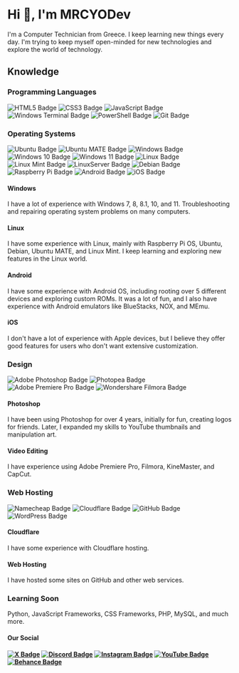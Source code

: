 <h1>Hi 👋, I'm MRCYODev</h1>
    <p>I'm a Computer Technician from Greece. I keep learning new things every day. I'm trying to keep myself open-minded for new technologies and explore the world of technology.</p>
    <h2>Knowledge</h2>
    <h3>Programming Languages</h3>
    <p>
        <img src="https://img.shields.io/badge/HTML5-E34F26?logo=html5&logoColor=fff&style=for-the-badge" alt="HTML5 Badge">
        <img src="https://img.shields.io/badge/CSS3-1572B6?logo=css3&logoColor=fff&style=for-the-badge" alt="CSS3 Badge">
        <img src="https://img.shields.io/badge/JavaScript-F7DF1E?logo=javascript&logoColor=000&style=for-the-badge" alt="JavaScript Badge">
<img src="https://img.shields.io/badge/Windows%20Terminal-4D4D4D?logo=windowsterminal&logoColor=fff&style=for-the-badge" alt="Windows Terminal Badge">
        <img src="https://img.shields.io/badge/PowerShell-5391FE?logo=powershell&logoColor=fff&style=for-the-badge" alt="PowerShell Badge">
        <img src="https://img.shields.io/badge/Git-F05032?logo=git&logoColor=fff&style=for-the-badge" alt="Git Badge">
    </p>
    <h3>Operating Systems</h3>
    <p>
        <img src="https://img.shields.io/badge/Ubuntu-E95420?logo=ubuntu&logoColor=fff&style=for-the-badge" alt="Ubuntu Badge">
        <img src="https://img.shields.io/badge/Ubuntu%20MATE-84A454?logo=ubuntumate&logoColor=fff&style=for-the-badge" alt="Ubuntu MATE Badge">
        <img src="https://img.shields.io/badge/Windows-0078D4?logo=windows&logoColor=fff&style=for-the-badge" alt="Windows Badge">
        <img src="https://img.shields.io/badge/Windows%2010-0078D6?logo=windows10&logoColor=fff&style=for-the-badge" alt="Windows 10 Badge">
        <img src="https://img.shields.io/badge/Windows%2011-0078D4?logo=windows11&logoColor=fff&style=for-the-badge" alt="Windows 11 Badge">
        <img src="https://img.shields.io/badge/Linux-FCC624?logo=linux&logoColor=000&style=for-the-badge" alt="Linux Badge">
        <img src="https://img.shields.io/badge/Linux%20Mint-87CF3E?logo=linuxmint&logoColor=fff&style=for-the-badge" alt="Linux Mint Badge">
        <img src="https://img.shields.io/badge/LinuxServer-DA3B8A?logo=linuxserver&logoColor=fff&style=for-the-badge" alt="LinuxServer Badge">
        <img src="https://img.shields.io/badge/Debian-A81D33?logo=debian&logoColor=fff&style=for-the-badge" alt="Debian Badge">
        <img src="https://img.shields.io/badge/Raspberry%20Pi-A22846?logo=raspberrypi&logoColor=fff&style=for-the-badge" alt="Raspberry Pi Badge">
        <img src="https://img.shields.io/badge/Android-34A853?logo=android&logoColor=fff&style=for-the-badge" alt="Android Badge">
        <img src="https://img.shields.io/badge/iOS-000?logo=ios&logoColor=fff&style=for-the-badge" alt="iOS Badge">
    </p>
    <h4>Windows </h4>
    <p>I have a lot of experience with Windows 7, 8, 8.1, 10, and 11. Troubleshooting and repairing operating system problems on many computers.</p>
    <h4>Linux</h4>
    <p>I have some experience with Linux, mainly with Raspberry Pi OS, Ubuntu, Debian, Ubuntu MATE, and Linux Mint. I keep learning and exploring new features in the Linux world.</p>
    <h4>Android</h4>
    <p>I have some experience with Android OS, including rooting over 5 different devices and exploring custom ROMs. It was a lot of fun, and I also have experience with Android emulators like BlueStacks, NOX, and MEmu.</p>
    <h4>iOS</h4>
    <p>I don't have a lot of experience with Apple devices, but I believe they offer good features for users who don't want extensive customization.</p>
    <h3>Design</h3>
    <p>
        <img src="https://img.shields.io/badge/Adobe%20Photoshop-31A8FF?logo=adobephotoshop&logoColor=fff&style=for-the-badge" alt="Adobe Photoshop Badge">
        <img src="https://img.shields.io/badge/Photopea-18A497?logo=photopea&logoColor=fff&style=for-the-badge" alt="Photopea Badge">
        <img src="https://img.shields.io/badge/Adobe%20Premiere%20Pro-99F?logo=adobepremierepro&logoColor=fff&style=for-the-badge" alt="Adobe Premiere Pro Badge">
        <img src="https://img.shields.io/badge/Wondershare%20Filmora-07273D?logo=wondersharefilmora&logoColor=fff&style=for-the-badge" alt="Wondershare Filmora Badge">
    </p>
    <h4>Photoshop</h4>
    <p>I have been using Photoshop for over 4 years, initially for fun, creating logos for friends. Later, I expanded my skills to YouTube thumbnails and manipulation art.</p>
    <h4>Video Editing</h4>
    <p>I have experience using Adobe Premiere Pro, Filmora, KineMaster, and CapCut.</p>
    <h3>Web Hosting</h3>
    <p>
    <img src="https://img.shields.io/badge/Namecheap-DE3723?logo=namecheap&logoColor=fff&style=for-the-badge" alt="Namecheap Badge">
    <img src="https://img.shields.io/badge/Cloudflare-F38020?logo=cloudflare&logoColor=fff&style=for-the-badge" alt="Cloudflare Badge">
    <img src="https://img.shields.io/badge/GitHub-181717?logo=github&logoColor=fff&style=for-the-badge" alt="GitHub Badge">
    <img src="https://img.shields.io/badge/WordPress-21759B?logo=wordpress&logoColor=fff&style=for-the-badge" alt="WordPress Badge">
    </p>
    <h4>Cloudflare</h4>
    <p>I have some experience with Cloudflare hosting.</p>
    <h4>Web Hosting</h4>
    <p>I have hosted some sites on GitHub and other web services.</p>
    <h3>Learning Soon</h3>
<p>Python, JavaScript Frameworks, CSS Frameworks, PHP, MySQL, and much more.</p>
    <h4>Our Social<h4>
    <p>
    <a href="https://x.com/MRCYODev"><img src="https://img.shields.io/badge/X-000?logo=x&logoColor=fff&style=for-the-badge" alt="X Badge"></a>
    <a href="https://discord.com/invite/rQ8vFShQgv"><img src="https://img.shields.io/badge/Discord-5865F2?logo=discord&logoColor=fff&style=for-the-badge" alt="Discord Badge"></a>
    <a href="https://www.instagram.com/mrcyodev/"><img src="https://img.shields.io/badge/Instagram-E4405F?logo=instagram&logoColor=fff&style=for-the-badge" alt="Instagram Badge"></a>
    <a href="https://www.youtube.com/channel/UCBlQHgOoHxsE8io0d0QedRA"><img src="https://img.shields.io/badge/YouTube-F00?logo=youtube&logoColor=fff&style=for-the-badge" alt="YouTube Badge"></a>
    <a href="https://www.behance.net/mrcyo"><img src="https://img.shields.io/badge/Behance-1769FF?logo=behance&logoColor=fff&style=for-the-badge" alt="Behance Badge"></a>
    </p>